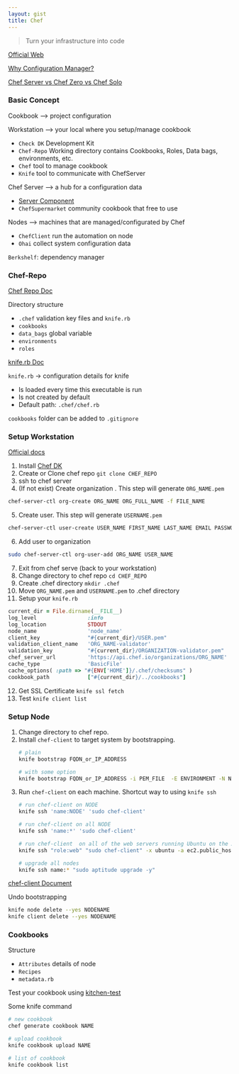 ```yaml
---
layout: gist
title: Chef
---
```


> Turn your infrastructure into code

[Official Web](https://www.chef.io/)

[Why Configuration Manager?](https://www.upguard.com/articles/the-7-configuration-management-tools-you-need-to-know)

[Chef Server vs Chef Zero vs Chef Solo](http://blog.differentpla.net/blog/2014/11/13/which-chef)


### Basic Concept

Cookbook --> project configuration

Workstation --> your local where you setup/manage cookbook
- `Check DK` Development Kit
- `Chef-Repo` Working directory contains Cookbooks, Roles, Data bags, environments, etc.
- `Chef` tool to manage cookbook
- `Knife` tool to communicate with ChefServer

Chef Server --> a hub for a configuration data
- [Server Component](https://docs.chef.io/server_components.html)
- `ChefSupermarket` community cookbook that free to use

Nodes --> machines that are managed/configurated by Chef
- `ChefClient` run the automation on node
- `Ohai` collect system configuration data

`Berkshelf`: dependency manager


### Chef-Repo

[Chef Repo Doc](https://docs.chef.io/chef_repo.html)

Directory structure
- `.chef` validation key files and `knife.rb`
- `cookbooks`
- `data_bags` global variable
- `environments`
- `roles`

[knife.rb Doc](https://docs.chef.io/config_rb_knife.html)

`knife.rb` -> configuration details for knife
  - Is loaded every time this executable is run
  - Is not created by default
  - Default path: `.chef/chef.rb`

`cookbooks` folder can be added to `.gitignore`


### Setup Workstation

[Official docs](https://docs.chef.io/workstation.html)

1. Install [Chef DK](https://downloads.chef.io/chefdk)
2. Create or Clone chef repo `git clone CHEF_REPO`
3. ssh to chef server
4. (If not exist) Create organization . This step will generate `ORG_NAME.pem`
```sh
chef-server-ctl org-create ORG_NAME ORG_FULL_NAME -f FILE_NAME
```
5. Create user. This step will generate `USERNAME.pem`
```sh
chef-server-ctl user-create USER_NAME FIRST_NAME LAST_NAME EMAIL PASSWORD -f FILE_NAME
```
6. Add user to organization
```sh
sudo chef-server-ctl org-user-add ORG_NAME USER_NAME
```
7. Exit from chef serve (back to your workstation)
8. Change directory to chef repo `cd CHEF_REPO`
9. Create .chef directory `mkdir .chef`
10. Move `ORG_NAME.pem` and `USERNAME.pem` to .chef directory
11. Setup your `knife.rb`
```rb
current_dir = File.dirname(__FILE__)
log_level                :info
log_location             STDOUT
node_name                'node_name'
client_key               "#{current_dir}/USER.pem"
validation_client_name   'ORG_NAME-validator'
validation_key           "#{current_dir}/ORGANIZATION-validator.pem"
chef_server_url          'https://api.chef.io/organizations/ORG_NAME'
cache_type               'BasicFile'
cache_options( :path => "#{ENV['HOME']}/.chef/checksums" )
cookbook_path            ["#{current_dir}/../cookbooks"]
```
12. Get SSL Certificate `knife ssl fetch`
13. Test `knife client list`

### Setup Node

1. Change directory to chef repo.
2. Install `chef-client` to target system by bootstrapping.
    ```sh
    # plain
    knife bootstrap FQDN_or_IP_ADDRESS

    # with some option
    knife bootstrap FQDN_or_IP_ADDRESS -i PEM_FILE  -E ENVIRONMENT -N NOTE -r RECIPE --bootstrap-version VERSION -x USER --sudo
    ```
3. Run `chef-client` on each machine. Shortcut way to using `knife ssh`
    ```sh
    # run chef-client on NODE
    knife ssh 'name:NODE' 'sudo chef-client'

    # run chef-client on all NODE
    knife ssh 'name:*' 'sudo chef-client'

    # run chef-client  on all of the web servers running Ubuntu on the Amazon EC2 platform
    knife ssh "role:web" "sudo chef-client" -x ubuntu -a ec2.public_hostname

    # upgrade all nodes
    knife ssh name:* "sudo aptitude upgrade -y"
    ```

[chef-client Document](https://docs.chef.io/ctl_chef_client.html)

Undo bootstrapping
```sh
knife node delete --yes NODENAME
knife client delete --yes NODENAME
```

### Cookbooks

Structure
- `Attributes` details of node
- `Recipes` 
- `metadata.rb` 

Test your cookbook using [kitchen-test](https://docs.chef.io/kitchen.html)
 
Some knife command 
```sh
# new cookbook
chef generate cookbook NAME

# upload cookbook
knife cookbook upload NAME

# list of cookbook
knife cookbook list
```

